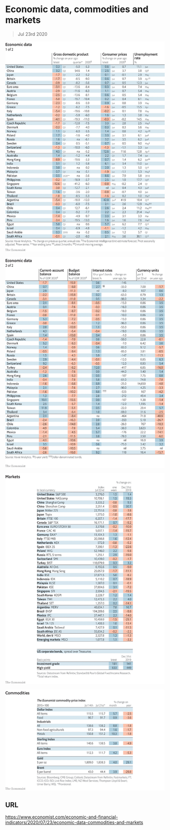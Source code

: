 # Economic data, commodities and markets

> Jul 23rd 2020



![](./images/20200725_INT101.png)



![](./images/20200725_INT102.png)



![](./images/20200725_INT201.png)



![](./images/20200725_INT401.png)

## URL

https://www.economist.com/economic-and-financial-indicators/2020/07/23/economic-data-commodities-and-markets
